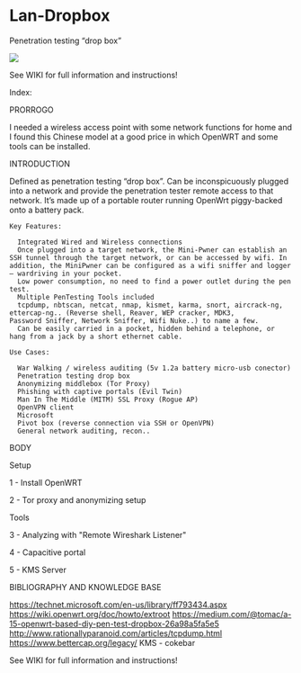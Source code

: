# Lan-Dropbox

Penetration testing “drop box”

![](https://github.com/pollonegro/Lan-Dropbox/blob/master/img/1.png)

See WIKI for full information and instructions!

Index:

PRORROGO

  I needed a wireless access point with some network functions for home and I found this Chinese model at a good price in which OpenWRT   and some tools can be installed.


INTRODUCTION

  Defined as penetration testing “drop box”. Can be inconspicuously plugged into a network and provide the penetration tester remote       access to that network. It’s made up of a portable router running OpenWrt piggy-backed onto a battery pack.

    Key Features:
    
      Integrated Wired and Wireless connections
      Once plugged into a target network, the Mini-Pwner can establish an SSH tunnel through the target network, or can be accessed by wifi. In addition, the MiniPwner can be configured as a wifi sniffer and logger – wardriving in your pocket.
      Low power consumption, no need to find a power outlet during the pen test.
      Multiple PenTesting Tools included
      tcpdump, nbtscan, netcat, nmap, kismet, karma, snort, aircrack-ng, ettercap-ng.. (Reverse shell, Reaver, WEP cracker, MDK3,             Password Sniffer, Network Sniffer, Wifi Nuke..) to name a few.
      Can be easily carried in a pocket, hidden behind a telephone, or hang from a jack by a short ethernet cable.

    Use Cases:
    
      War Walking / wireless auditing (5v 1.2a battery micro-usb conector)
      Penetration testing drop box
      Anonymizing middlebox (Tor Proxy)
      Phishing with captive portals (Evil Twin)
      Man In The Middle (MITM) SSL Proxy (Rogue AP)
      OpenVPN client
      Microsoft 
      Pivot box (reverse connection via SSH or OpenVPN)
      General network auditing, recon..


BODY

  Setup
  
  1 - Install OpenWRT
  
  2 - Tor proxy and anonymizing setup
  
  
  Tools
  
  3 - Analyzing with "Remote Wireshark Listener"
  
  4 - Capacitive portal
  
  5 - KMS Server


BIBLIOGRAPHY AND KNOWLEDGE BASE

  https://technet.microsoft.com/en-us/library/ff793434.aspx
  https://wiki.openwrt.org/doc/howto/extroot 
  https://medium.com/@tomac/a-15-openwrt-based-diy-pen-test-dropbox-26a98a5fa5e5             
  http://www.rationallyparanoid.com/articles/tcpdump.html 
  https://www.bettercap.org/legacy/ 
  KMS - cokebar


See WIKI for full information and instructions!
